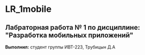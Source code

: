 # LR_1mobile

## Лабраторная работа № 1 по дисциплине: "Разработка мобильных приложений"

**Выполнил:** студент группы ИВТ-223, Трубицын Д.А
